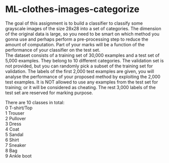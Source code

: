 # ML-clothes-images-categorize
The goal of this assignment is to build a classifier to classify some grayscale images of the size 28x28 into a set of categories. The dimension of the original data is large, so you need to be smart on which method you gonna use and perhaps perform a pre-processing step to reduce the amount of computation. Part of your marks will be a function of the performance of your classifier on the test set.<br />
The dataset consists of a training set of 30,000 examples and a test set of 5,000 examples. They belong to 10 different categories. The validation set is not provided, but you can randomly pick a subset of the training set for validation. The labels of the first 2,000 test examples are given, you will analyse the performance of your proposed method by exploiting the 2,000 test examples. It is NOT allowed to use any examples from the test set for training; or it will be considered as cheating. The rest 3,000 labels of the test set are reserved for marking purpose.<br />

There are 10 classes in total:<br />
0 T-shirt/Top<br />
1 Trouser<br />
2 Pullover<br />
3 Dress<br />
4 Coat<br />
5 Sandal<br />
6 Shirt<br />
7 Sneaker<br />
8 Bag<br />
9 Ankle boot <br />
